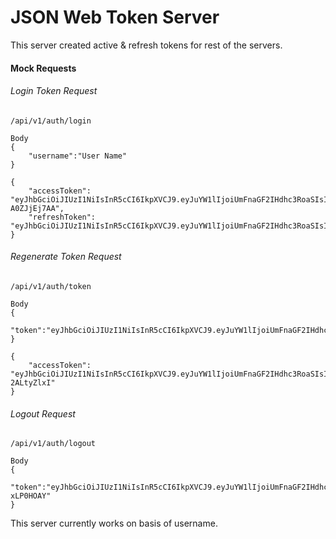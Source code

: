# JSON Web Token Server

This server created active & refresh tokens for rest of the servers. 

#### Mock Requests

###### Login Token Request

```
/api/v1/auth/login

Body
{
    "username":"User Name"
}
```


```
{
    "accessToken": "eyJhbGciOiJIUzI1NiIsInR5cCI6IkpXVCJ9.eyJuYW1lIjoiUmFnaGF2IHdhc3RoaSIsImlhdCI6MTYyNjc3OTY5NCwiZXhwIjoxNjI2NzgwNTk0fQ.I83XUBxjL8bcTgvq92IoDNEtlfvi8VxD-A0ZJjEj7AA",
    "refreshToken": "eyJhbGciOiJIUzI1NiIsInR5cCI6IkpXVCJ9.eyJuYW1lIjoiUmFnaGF2IHdhc3RoaSIsImlhdCI6MTYyNjc3OTY5NH0.QAd0EjKH10CCHMvtMrBT7VtayEFgkAeIxyh9vzYmS84"
}
```

###### Regenerate Token Request

```
/api/v1/auth/token

Body
{
	"token":"eyJhbGciOiJIUzI1NiIsInR5cCI6IkpXVCJ9.eyJuYW1lIjoiUmFnaGF2IHdhc3RoaSIsImlhdCI6MTYyNjc3OTY5NH0.QAd0EjKH10CCHMvtMrBT7VtayEFgkAeIxyh9vzYmS84"
}
```

```
{
    "accessToken": "eyJhbGciOiJIUzI1NiIsInR5cCI6IkpXVCJ9.eyJuYW1lIjoiUmFnaGF2IHdhc3RoaSIsImlhdCI6MTYyNjc3OTc1NywiZXhwIjoxNjI2NzgwNjU3fQ.JSIM4LDfbAFoLr_fZC_j_mEvNNXKEHUGF-2ALtyZlxI"
}
```

###### Logout Request

```
/api/v1/auth/logout

Body
{
    "token":"eyJhbGciOiJIUzI1NiIsInR5cCI6IkpXVCJ9.eyJuYW1lIjoiUmFnaGF2IHdhc3RoaSIsImlhdCI6MTYyNjcxNTY1Mn0.mB3GByoHC1p01HLdiixg1ooa86xGX3c64y-xLP0HOAY"
}
```


This server currently works on basis of username.
